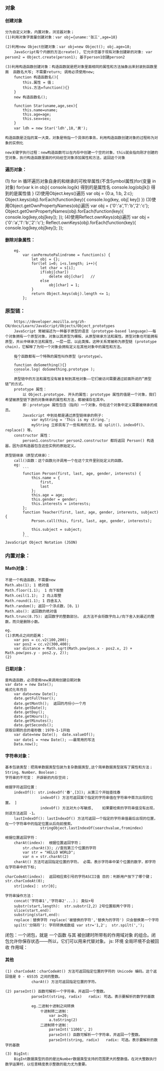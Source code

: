 ### 对象

#### 创建对象
    分为自定义对象，内置对象，浏览器对象；
    (1)利用对象字面量创建对象：var obj={uname:'张三',age=18}

    (2)利用new Object创建对象：var obj=new Object(); obj.age=18;
        JavaScript有个内嵌的方法create(), 它允许您基于现有对象创建新的对象: var person2 = Object.create(person1); 基于person1创建person2

    (3)利用构造函数创建对象：构造函数就是把对象里面相同的属性和方法抽象出来封装到函数里面  函数名大写; 不需要return; 调用必须使用new; 
        function 构造函数名(){
            this.属性 = 值；
            this.方法=function(){}
        }
        new 构造函数名(); 

        function Star(uname,age,sex){
            this.name=uname;
            this.age=age;
            this.sex=sex;
        }
        var ldh = new Star('ldh',18,'男');

    构造函数是泛指的某一大类，对象是特指一个具体的事务，利用构造函数创建对象的过程称为对象的实例化

    new关键字执行过程：new构造函数可以在内存中创建一个空的对象，this就会指向刚才创建的空对象，执行构造函数里面的代码给空对象添加属性和方法，返回这个对象

#### 遍历对象：
(1) for in 循环遍历对象自身的和继承的可枚举属性(不含Symbol属性)for(变量 in 对象)
  for(var k in obj){
      console.log(k) 得到的是属性名
      console.log(obj[k]) 得到的是属性值
  }
(2)使用Object.keys()遍历
  var obj = {0:a, 1:b, 2:c};
  Object.keys(obj).forEach(function(key){
    console.log(key, obj[ key])
  })
(3)使用Object.getOwnPropertyNames(obj)遍历
  var obj = {'0':'a','1':'b','2':'c'};
  Object.getOwnPropertyNames(obj).forEach(function(key){
    console.log(key,obj[key]);
  });
(4)使用Reflect.ownKeys(obj)遍历
  var obj = {'0':'a','1':'b','2':'c'};
  Reflect.ownKeys(obj).forEach(function(key){
    console.log(key,obj[key]);
  });
  
#### 删除对象属性：
        eg.
            var canPermutePalindrome = function(s) {
                let obj = {};
                for(let i=0; i<s.length; i++){
                    let char = s[i];
                    if(obj[char])
                        delete obj[char]   //
                    else
                        obj[char] = 1;
                }
                return Object.keys(obj).length <= 1;
            };  

### 原型链：
        https://developer.mozilla.org/zh-CN/docs/Learn/JavaScript/Objects/Object_prototypes
        JavaScript 常被描述为一种基于原型的语言 (prototype-based language)——每个对象拥有一个原型对象，对象以其原型为模板、从原型继承方法和属性。原型对象也可能拥有原型，并从中继承方法和属性，一层一层、以此类推。这种关系常被称为原型链 (prototype chain)，它解释了为何一个对象会拥有定义在其他对象中的属性和方法。
        
        每个函数都有一个特殊的属性叫作原型（prototype）。
        ```
        function doSomething(){}
        console.log( doSomething.prototype );
        ```
        原型链中的方法和属性没有被复制到其他对象——它们被访问需要通过前面所说的“原型链”的方式。
        prototype 属性：
            以 Object.prototype. 开头的属性: prototype 属性的值是一个对象，我们希望被原型链下游的对象继承的属性和方法，都被储存在其中。
            即：prototype 属性包含（指向）一个对象，你在这个对象中定义需要被继承的成员。
            JavaScript 中到处都是通过原型链继承的例子:
                var myString = 'This is my string.';
                myString 立即具有了一些有用的方法，如 split()、indexOf()、replace() 等。
        constructor 属性：
            person1.constructor person2.constructor 都将返回 Person() 构造器，因为该构造器包含这些实例的原始定义。
    
    原型链继承（原型式继承）：
        call()函数：这个函数允许调用一个在这个文件里别处定义的函数。 
        eg:
            ```
            function Person(first, last, age, gender, interests) {
                this.name = {
                    first,
                    last
                };
                this.age = age;
                this.gender = gender;
                this.interests = interests;
            };
            function Teacher(first, last, age, gender, interests, subject) {
                Person.call(this, first, last, age, gender, interests);

                this.subject = subject;
            }
            ```
    JavaScript Object Notation (JSON)
            


### 内置对象：

#### Math对象：
    不是一个构造函数，不需要new
    Math.abs(1); 1 绝对值
    Math.floor(1.1);  1 向下取整
    Math.ceil(1.1);  2 向上取整
    Math.round(1.1); 1 四舍五入
    Math.random(); 返回一个浮点数，[0，1)
    Math.abs(): 返回数的绝对值
    Math.trunc(8.75): 返回数字的整数部分。 此方法不会将数字向上/向下舍入到最近的整数，而只是删除小数。

    eg.
    (1)求两点之间的距离：
        var pos = cc.v2(100,200);
        var pos2 = cc.v2(300,400);
        var distance = Math.sqrt(Math.pow(pos.x - pos2.x, 2) + Math.pow(pos.y - pos2.y, 2));
    (2)
    
#### 日期对象：
    是构造函数，必须使用new来调用创建日期对象
    var date = new Date();
    格式化年月日
        var date=new Date();
        date.getFullYear();
        date.getMonth();  返回的月份小一个月
        date.getDate();
        date.getDay();
        date.getHours();
        date.getMinutes();
        date.getSeconds();
    获取日期的总的毫秒数：1970-1-1开始 
        var date=new Date();  date.valueOf();
        var date1 = +new Date(); ——最常用的写法
        Data.now();  
       
#### 字符串对象：
    基本包装类型：把简单数据类型包装为复杂数据类型,这个简单数据类型就有了属性和方法；String、Number、Boolean；
    字符串的不可变： 开辟新的内存空间；

    根据字符返回位置：
        indexOf(): str.indexOf('春',[3]); 从第三个开始查找春
	                indexOf() 方法可返回某个指定的字符串值在字符串中首次出现的位置。 ]
	                indexOf() 方法对大小写敏感,    如果要检索的字符串值没有出现，则该方法返回 -1。
        lastIndexOf(): lastIndexOf() 方法可返回一个指定的字符串值最后出现的位置，在一个字符串中的指定位置从后向前搜索。
                    stringObject.lastIndexOf(searchvalue,fromindex)

    根据位置返回字符： 
        charAt(index):  根据位置返回字符；
            str.charAt(3); //查找第三个位置的字符
            var str = "HELLO WORLD";
            var n = str.charAt(2)
        charAt() 方法可返回指定位置的字符。 必需。表示字符串中某个位置的数字，即字符在字符串中的下标;

    charCodeAt(index):  返回相应索引号的字符ASCII值 目的：判断用户按下了哪个键； str.charCodeAt(0);
        str[index]： str[0];

    字符串操作方法：
        concat('字符串1','字符串2'...)； 类似+号
        substr(start,length):  str.substr(2,2) 2号位置取两个字符； 
        slice(start,end):
        substring(start,end):
        replace：替换字符 replace('被替换的字符','替换为的字符') 只会替换第一个字符
        spilt('分隔符'): 字符转换成数组 var str='1,2';  str.spilt(',');  

闭包：一个闭包，就是 一个函数 与其 被创建时所带有的作用域对象 的组合。闭包允许你保存状态——所以，它们可以用来代替对象。
    js: 环境   全局环境不会被回收
        作用域：

#### 其他
    (1) charCodeAt：charCodeAt() 方法可返回指定位置的字符的 Unicode 编码。这个返回值是 0 - 65535 之间的整数。
                charAt() 方法可返回指定位置的字符。

    (2) parseInt() 函数可解析一个字符串，并返回一个整数。
                parseInt(string, radix)   radix: 可选。表示要解析的数字的基数
            
                eg.二进制十进制之间转换
                    十进制转二进制： 
                        var a=20;
                        a.toString(2)
                    二进制转十进制：
                        parseInt('11001', 2)
                        parseInt() 函数可解析一个字符串，并返回一个整数。
                        parseInt(string, radix)   radix: 可选。表示要解析的数字的基数

    (3) BigInt:
        BigInt数据类型的目的是比Number数据类型支持的范围更大的整数值。在对大整数执行数学运算时，以任意精度表示整数的能力尤为重要。
